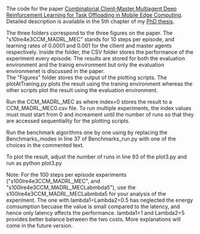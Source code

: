 The code for the paper [Combinatorial Client-Master Multiagent Deep Reinforcement Learning for Task Offloading in Mobile Edge Computing](https://arxiv.org/abs/2402.11653). Detailed description is available in the 5th chapter of my [PhD thesis](https://scholar.google.gr/citations?view_op=view_citation&hl=en&user=17hsRTkAAAAJ&citation_for_view=17hsRTkAAAAJ:UeHWp8X0CEIC).

The three folders correspond to the three figures on the paper. 
The "s10lre4e3CCM_MADRL_MEC" stands for 10 steps per episode, and learning rates of 0.0001 and 0.001 for the cllient and master agents respectively. 
Inside the folder, the CSV folder stores the performance of the experiment every episode. 
The results are stored for both the evaluation environment and the trainig environment but only the evaluation environmenet is discussed in the paper.  
The "Figures" folder stores the output of the plotting scripts. 
The plotAtTraning.py plots the result using the traning environment whereas the other scripts plot the result using the evaluation environment. 


Run the CCM_MADRL_MEC as <python run.py index> where index=0 stores the result to a CCM_MADRL_MEC0.csv file. 
To run multiple experiments, the index values must must start from 0 and increament until the number of runs so that they are accessed sequentiality for the plotting scripts.

Run the benchmark algorithms one by one using <python Benchmarks_run.py index> by replacing the Benchmarks_modes in line 37 of Benchmarks_run.py with one of the choices in the commented text. 

To plot the result, adjust the number of runs in line 93 of the plot3.py and run as python plot3.py

Note: For the 100 steps per episode experiments ("s100lre4e3CCM_MADRL_MEC", and "s100lre4e3CCM_MADRL_MECLabmbda5"), use the s100lre4e3CCM_MADRL_MECLabmbda5 for your analysis of the experiment. The one with lambda1=Lambda2=0.5 has neglected the energy comsumption becuase the value is small compared to the latency, and hence only latency affects the performance. lambda1=1 and Lambda2=5 provides better balance between the two costs. More explanations will come in the future version. 
